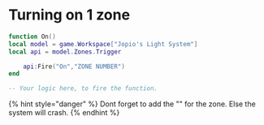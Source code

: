 # Turning on 1 zone

```lua
function On()
local model = game.Workspace["Jopio's Light System"]
local api = model.Zones.Trigger

	api:Fire("On","ZONE NUMBER")
end

-- Your logic here, to fire the function.
```

{% hint style="danger" %}
Dont forget to add the "" for the zone. Else the system will crash.
{% endhint %}
